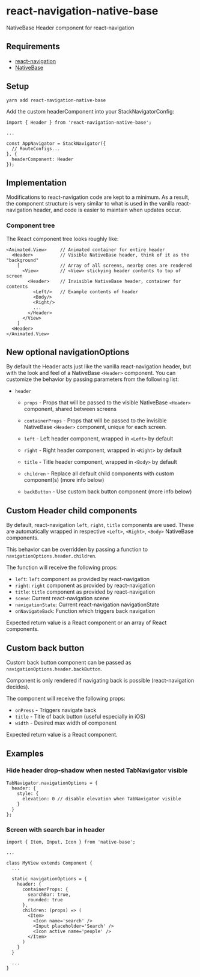 # react-navigation-native-base

NativeBase Header component for react-navigation

## Requirements
* [react-navigation](https://reactnavigation.org/docs/intro/)
* [NativeBase](http://nativebase.io/docs/v2.0.0/getting-started)

## Setup

```
yarn add react-navigation-native-base
```

Add the custom headerComponent into your StackNavigatorConfig:

```
import { Header } from 'react-navigation-native-base';

...

const AppNavigator = StackNavigator({
  // RouteConfigs...
}, {
  headerComponent: Header
});
```

## Implementation

Modifications to react-navigation code are kept to a minimum. As a result, the
component structure is very similar to what is used in the vanilla
react-navigation header, and code is easier to maintain when updates occur.

### Component tree

The React component tree looks roughly like:
```
<Animated.View>     // Animated container for entire header
  <Header>          // Visible NativeBase header, think of it as the "background"
    [               // Array of all screens, nearby ones are rendered
      <View>        // <View> stickying header contents to top of screen
        <Header>    // Invisible NativeBase header, container for contents
          <Left/>   // Example contents of header
          <Body/>
          <Right/>
          ...
        </Header>
      </View>
    ]
  <Header>
</Animated.View>
```

## New optional navigationOptions

By default the Header acts just like the vanilla react-navigation header, but
with the look and feel of a NativeBase `<Header>` component. You can customize
the behavior by passing parameters from the following list:

* `header`

  * `props` - Props that will be passed to the visible NativeBase `<Header>`
    component, shared between screens

  * `containerProps` - Props that will be passed to the invisible NativeBase
    `<Header>` component, unique for each screen.

  * `left` - Left header component, wrapped in `<Left>` by default

  * `right` - Right header component, wrapped in `<Right>` by default

  * `title` - Title header component, wrapped in `<Body>` by default

  * `children` - Replace all default child components with custom component(s)
    (more info below)

  * `backButton` - Use custom back button component (more info below)

## Custom Header child components

By default, react-navigation `left`, `right`, `title` components are used.
These are automatically wrapped in respective `<Left>`, `<Right>`, `<Body>`
NativeBase components.

This behavior can be overridden by passing a function to
`navigationOptions.header.children`.

The function will receive the following props:

* `left`: `left` component as provided by react-navigation
* `right`: `right` component as provided by react-navigation
* `title`: `title` component as provided by react-navigation
* `scene`: Current react-navigation scene
* `navigationState`: Current react-navigation navigationState
* `onNavigateBack`: Function which triggers back navigation

Expected return value is a React component or an array of React components.

## Custom back button

Custom back button component can be passed as
`navigationOptions.header.backButton`.

Component is only rendered if navigating back is possible (react-navigation
decides).

The component will receive the following props:

* `onPress` - Triggers navigate back
* `title` - Title of back button (useful especially in iOS)
* `width` - Desired max width of component

Expected return value is a React component.

## Examples

### Hide header drop-shadow when nested TabNavigator visible

```
TabNavigator.navigationOptions = {
  header: {
    style: {
      elevation: 0 // disable elevation when TabNavigator visible
    }
  }
};
```

### Screen with search bar in header

```
import { Item, Input, Icon } from 'native-base';

...

class MyView extends Component {
  ...

  static navigationOptions = {
    header: {
      containerProps: {
        searchBar: true,
        rounded: true
      },
      children: (props) => (
        <Item>
          <Icon name='search' />
          <Input placeholder='Search' />
          <Icon active name='people' />
        </Item>
      )
    }
  }

  ...
}

```
